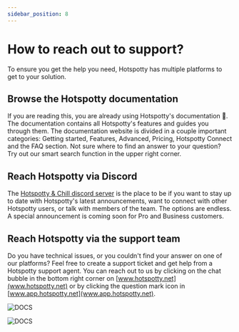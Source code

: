 ```yaml
---
sidebar_position: 8
---
```


# How to reach out to support?
To ensure you get the help you need, Hotspotty has multiple platforms to get to your solution.

## Browse the Hotspotty documentation
If you are reading this, you are already using Hotspotty's documentation 🙂. The documentation contains all Hotspotty's features and guides you through them. The documentation website is divided in a couple important categories: Getting started, Features, Advanced, Pricing, Hotspotty Connect and the FAQ section. Not sure where to find an answer to your question? Try out our smart search function in the upper right corner.

## Reach Hotspotty via Discord

The [Hotspotty & Chill discord server](https://discord.gg/EkKGzvnP56) is the place to be if you want to stay up to date with Hotspotty's latest announcements, want to connect with other Hotspotty users, or talk with members of the team. The options are endless. A special announcement is coming soon for Pro and Business customers.


## Reach Hotspotty via the support team
Do you have technical issues, or you couldn't find your answer on one of our platforms? Feel free to create a support ticket and get help from a Hotspotty support agent. You can reach out to us by clicking on the chat bubble in the bottom right corner on [www.hotspotty.net](www.hotspotty.net) or by clicking the question mark icon in [www.app.hotspotty.net](www.app.hotspotty.net).


![DOCS](/img/faq/reach-support-hotspotty.png)

![DOCS](/img/faq/reach-support-hotspotty-app.png)